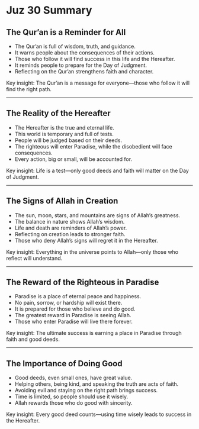 # Juz 30 Summary

## The Qur’an is a Reminder for All

- The Qur’an is full of wisdom, truth, and guidance.
- It warns people about the consequences of their actions.
- Those who follow it will find success in this life and the Hereafter.
- It reminds people to prepare for the Day of Judgment.
- Reflecting on the Qur’an strengthens faith and character.

Key insight: The Qur’an is a message for everyone—those who follow it will find the right path.

---

## The Reality of the Hereafter

- The Hereafter is the true and eternal life.
- This world is temporary and full of tests.
- People will be judged based on their deeds.
- The righteous will enter Paradise, while the disobedient will face consequences.
- Every action, big or small, will be accounted for.

Key insight: Life is a test—only good deeds and faith will matter on the Day of Judgment.

---

## The Signs of Allah in Creation

- The sun, moon, stars, and mountains are signs of Allah’s greatness.
- The balance in nature shows Allah’s wisdom.
- Life and death are reminders of Allah’s power.
- Reflecting on creation leads to stronger faith.
- Those who deny Allah’s signs will regret it in the Hereafter.

Key insight: Everything in the universe points to Allah—only those who reflect will understand.

---

## The Reward of the Righteous in Paradise

- Paradise is a place of eternal peace and happiness.
- No pain, sorrow, or hardship will exist there.
- It is prepared for those who believe and do good.
- The greatest reward in Paradise is seeing Allah.
- Those who enter Paradise will live there forever.

Key insight: The ultimate success is earning a place in Paradise through faith and good deeds.

---

## The Importance of Doing Good

- Good deeds, even small ones, have great value.
- Helping others, being kind, and speaking the truth are acts of faith.
- Avoiding evil and staying on the right path brings success.
- Time is limited, so people should use it wisely.
- Allah rewards those who do good with sincerity.

Key insight: Every good deed counts—using time wisely leads to success in the Hereafter.
